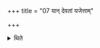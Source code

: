 +++
title = "07 यान् देवतां यजेत्ताम्"

+++

<details><summary>थिते</summary>

यां देवतां यजेत्तां मनसा ध्यायेत्पुरा वषट्कारात्स्वर्गकामस्येति विज्ञायते ७
</details>
